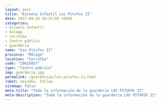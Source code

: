 ```yaml
---
layout: post
title: "Escuela Infantil Los Pitufos II"
date: 2017-09-20 20:57:05 +0200
categories:
- Escuela Infantil
- malaga
- cerralba
- Centro público
- guarderia
name: "Los Pitufos II"
province: "Málaga"
location: "Cerralba"
code: "29016057"
type: "Centro público"
img: guarderia.jpg
permalink: /guarderias/los-pitufos-ii.html
robot: noindex, follow
sitemap: false
meta-title: "Toda la información de la guardería LOS PITUFOS II"
meta-description: "Toda la información de la guardería LOS PITUFOS II"
---
```

